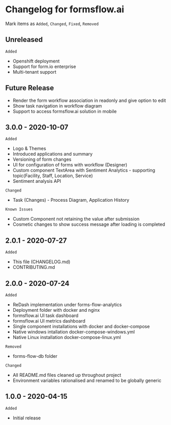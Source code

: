 # Changelog for formsflow.ai
Mark  items as `Added`, `Changed`, `Fixed`, `Removed`
## Unreleased
`Added`
* Openshift deployment
* Support for form.io enterprise
* Multi-tenant support

## Future Release
* Render the form workflow association in readonly and give option to edit
* Show  task navigation in workflow diagram
* Support to access formsflow.ai solution in mobile

## 3.0.0 - 2020-10-07
`Added`
* Logo & Themes
* Introduced applications and summary
* Versioning of form changes
* UI for configuration of forms with workflow (Designer)
* Custom component TextArea with Sentiment Analytics - supporting topic(Facility, Staff, Location, Service)
* Sentiment analysis API

`Changed`
* Task (Changes) - Process Diagram, Application History

`Known Issues`
* Custom Component not retaining the value after submission
* Cosmetic changes to show success message after loading is completed


## 2.0.1 - 2020-07-27
`Added`
* This file (CHANGELOG.md)
* CONTRIBUTING.md

## 2.0.0 - 2020-07-24
`Added`
* ReDash implementation under forms-flow-analytics
* Deployment folder with docker and nginx
* formsflow.ai UI task dashboard
* formsflow.ai UI metrics dashboard 
* Single component installations with docker and docker-compose
* Native windows intallation docker-compose-windows.yml  
* Native Linux installation docker-compose-linux.yml

`Removed`
* forms-flow-db folder

`Changed`
* All README.md files cleaned up throughout project
* Environment variables rationalised and renamed to be globally generic

## 1.0.0 - 2020-04-15
`Added`
* Initial release






